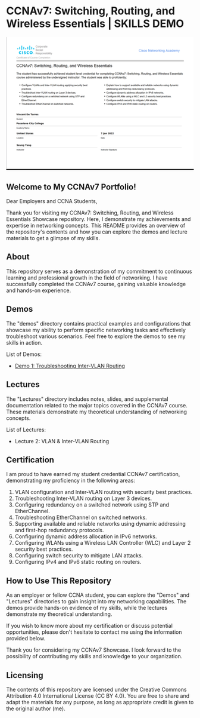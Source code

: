 # CCNAv7: Switching, Routing, and Wireless Essentials |  SKILLS DEMO


![cert-image](assets/imgs/netacad-ccnav7-routing-and-switching-essentials.png)
## Welcome to My CCNAv7 Portfolio!

Dear Employers and CCNA Students,

Thank you for visiting my CCNAv7: Switching, Routing, and Wireless Essentials Showcase repository. Here, I demonstrate my achievements and expertise in networking concepts. This README provides an overview of the repository's contents and how you can explore the demos and lecture materials to get a glimpse of my skills.

## About

This repository serves as a demonstration of my commitment to continuous learning and professional growth in the field of networking. I have successfully completed the CCNAv7 course, gaining valuable knowledge and hands-on experience.

## Demos

The "demos" directory contains practical examples and configurations that showcase my ability to perform specific networking tasks and effectively troubleshoot various scenarios. Feel free to explore the demos to see my skills in action.

List of Demos:

-  [Demo 1: Troubleshooting Inter-VLAN Routing](/demos/inter-vlan-routing)


## Lectures

The "Lectures" directory includes notes, slides, and supplemental documentation related to the major topics covered in the CCNAv7 course. These materials demonstrate my theoretical understanding of networking concepts.

List of Lectures:
- Lecture 2:  VLAN & Inter-VLAN Routing


## Certification

I am proud to have earned my student credential CCNAv7 certification, demonstrating my proficiency in the following areas:

1. VLAN configuration and Inter-VLAN routing with security best practices.
2. Troubleshooting Inter-VLAN routing on Layer 3 devices.
3. Configuring redundancy on a switched network using STP and EtherChannel.
4. Troubleshooting EtherChannel on switched networks.
5. Supporting available and reliable networks using dynamic addressing and first-hop redundancy protocols.
6. Configuring dynamic address allocation in IPv6 networks.
7. Configuring WLANs using a Wireless LAN Controller (WLC) and Layer 2 security best practices.
8. Configuring switch security to mitigate LAN attacks.
9. Configuring IPv4 and IPv6 static routing on routers.

## How to Use This Repository

As an employer or fellow CCNA student, you can explore the "Demos" and "Lectures" directories to gain insight into my networking capabilities. The demos provide hands-on evidence of my skills, while the lectures demonstrate my theoretical understanding.

If you wish to know more about my certification or discuss potential opportunities, please don't hesitate to contact me using the information provided below.

Thank you for considering my CCNAv7 Showcase. I look forward to the possibility of contributing my skills and knowledge to your organization.

## Licensing
The contents of this repository are licensed under the Creative Commons Attribution 4.0 International License (CC BY 4.0). You are free to share and adapt the materials for any purpose, as long as appropriate credit is given to the original author (me).